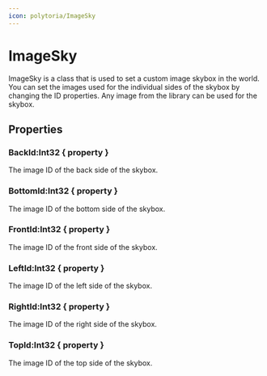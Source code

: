 ```yaml
---
icon: polytoria/ImageSky
---
```


# ImageSky

ImageSky is a class that is used to set a custom image skybox in the world. You can set the images used for the individual sides of the skybox by changing the ID properties. Any image from the library can be used for the skybox.

## Properties

### BackId:Int32 { property }

The image ID of the back side of the skybox.

### BottomId:Int32 { property }

The image ID of the bottom side of the skybox.

### FrontId:Int32 { property }

The image ID of the front side of the skybox.

### LeftId:Int32 { property }

The image ID of the left side of the skybox.

### RightId:Int32 { property }

The image ID of the right side of the skybox.

### TopId:Int32 { property }

The image ID of the top side of the skybox.
